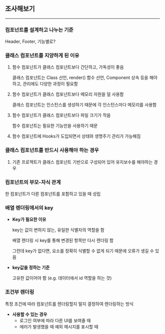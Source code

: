 ## 조사해보기

---

### 컴포넌트를 설계하고 나누는 기준

Header, Footer, 기능별로?

### 클래스 컴포넌트를 지양하게 된 이유

1. 함수 컴포넌트가 클래스 컴포넌트보다 간단하고, 가독성이 좋음
    
    클래스 컴포넌트는 Class 선언, render() 함수 선언, Component 상속 등을 해야 하고, 관리에도 다양한 과정이 필요함
    
2. 함수 컴포넌트가 클래스 컴포넌트보다 메모리 자원을 덜 사용함
    
    클래스 컴포넌트는 인스턴스를 생성하기 때문에 각 인스턴스마다 메모리를 사용함
    
3. 함수 컴포넌트가 클래스 컴포넌트보다 파일 크기가 작음
    
    함수 컴포넌트는 필요한 기능만을 사용하기 때문
    
4. 함수 컴포넌트에 Hooks가 도입되면서 상태와 생명주기 관리가 가능해짐

### 클래스 컴포넌트를 반드시 사용해아 하는 경우

1. 기존 프로젝트가 클래스 컴포넌트 기반으로 구성되어 있어 유지보수를 해야하는 경우

### 컴포넌트의 부모-자식 관계

한 컴포넌트가 다른 컴포넌트를 포함하고 있을 때 성립

### 배열 렌더링에서의 key

- **Key가 필요한 이유**
    
    key는 값이 변하지 않는, 유일한 식별자의 역할을 함
    
    배열 렌더링 시 key를 통해 변경된 항목만 다시 렌더링 함
    
    그런데 key가 없다면, 요소를 정확히 식별할 수 없게 되기 때문에 오류가 생길 수 있음
    
- **key값을 정하는 기준**
    
    고유한 값이어야 함 (e.g. 데이터에서 id 역할을 하는 것)
    

### 조건부 렌더링

특정 조건에 따라 컴포넌트를 렌더링할지 말지 결정하여 렌더링하는 방식

- **사용할 수 있는 경우**
    - 로그인 여부에 따라 다른 UI를 보여줄 때
    - 에러가 발생했을 때 예외 메시지를 표시할 때